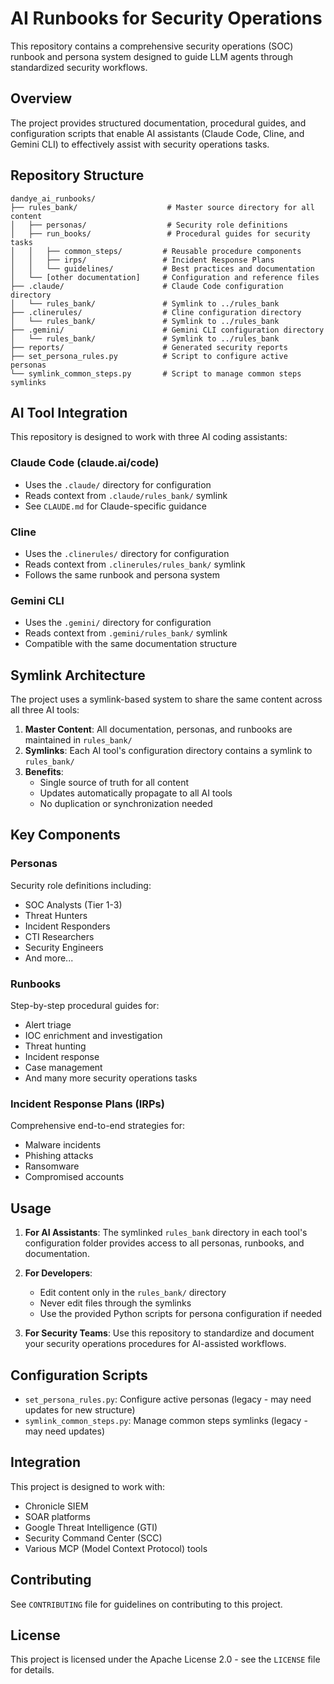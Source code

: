 # AI Runbooks for Security Operations

This repository contains a comprehensive security operations (SOC) runbook and persona system designed to guide LLM agents through standardized security workflows.

## Overview

The project provides structured documentation, procedural guides, and configuration scripts that enable AI assistants (Claude Code, Cline, and Gemini CLI) to effectively assist with security operations tasks.

## Repository Structure

```
dandye_ai_runbooks/
├── rules_bank/                    # Master source directory for all content
│   ├── personas/                  # Security role definitions
│   ├── run_books/                 # Procedural guides for security tasks
│   │   ├── common_steps/         # Reusable procedure components
│   │   ├── irps/                 # Incident Response Plans
│   │   └── guidelines/           # Best practices and documentation
│   └── [other documentation]     # Configuration and reference files
├── .claude/                      # Claude Code configuration directory
│   └── rules_bank/               # Symlink to ../rules_bank
├── .clinerules/                  # Cline configuration directory
│   └── rules_bank/               # Symlink to ../rules_bank
├── .gemini/                      # Gemini CLI configuration directory
│   └── rules_bank/               # Symlink to ../rules_bank
├── reports/                      # Generated security reports
├── set_persona_rules.py          # Script to configure active personas
└── symlink_common_steps.py       # Script to manage common steps symlinks
```

## AI Tool Integration

This repository is designed to work with three AI coding assistants:

### Claude Code (claude.ai/code)
- Uses the `.claude/` directory for configuration
- Reads context from `.claude/rules_bank/` symlink
- See `CLAUDE.md` for Claude-specific guidance

### Cline
- Uses the `.clinerules/` directory for configuration
- Reads context from `.clinerules/rules_bank/` symlink
- Follows the same runbook and persona system

### Gemini CLI
- Uses the `.gemini/` directory for configuration
- Reads context from `.gemini/rules_bank/` symlink
- Compatible with the same documentation structure

## Symlink Architecture

The project uses a symlink-based system to share the same content across all three AI tools:

1. **Master Content**: All documentation, personas, and runbooks are maintained in `rules_bank/`
2. **Symlinks**: Each AI tool's configuration directory contains a symlink to `rules_bank/`
3. **Benefits**: 
   - Single source of truth for all content
   - Updates automatically propagate to all AI tools
   - No duplication or synchronization needed

## Key Components

### Personas
Security role definitions including:
- SOC Analysts (Tier 1-3)
- Threat Hunters
- Incident Responders
- CTI Researchers
- Security Engineers
- And more...

### Runbooks
Step-by-step procedural guides for:
- Alert triage
- IOC enrichment and investigation
- Threat hunting
- Incident response
- Case management
- And many more security operations tasks

### Incident Response Plans (IRPs)
Comprehensive end-to-end strategies for:
- Malware incidents
- Phishing attacks
- Ransomware
- Compromised accounts

## Usage

1. **For AI Assistants**: The symlinked `rules_bank` directory in each tool's configuration folder provides access to all personas, runbooks, and documentation.

2. **For Developers**: 
   - Edit content only in the `rules_bank/` directory
   - Never edit files through the symlinks
   - Use the provided Python scripts for persona configuration if needed

3. **For Security Teams**: Use this repository to standardize and document your security operations procedures for AI-assisted workflows.

## Configuration Scripts

- `set_persona_rules.py`: Configure active personas (legacy - may need updates for new structure)
- `symlink_common_steps.py`: Manage common steps symlinks (legacy - may need updates)

## Integration

This project is designed to work with:
- Chronicle SIEM
- SOAR platforms
- Google Threat Intelligence (GTI)
- Security Command Center (SCC)
- Various MCP (Model Context Protocol) tools

## Contributing

See `CONTRIBUTING` file for guidelines on contributing to this project.

## License

This project is licensed under the Apache License 2.0 - see the `LICENSE` file for details.